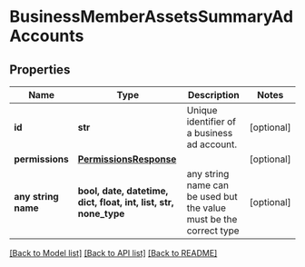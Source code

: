 # BusinessMemberAssetsSummaryAdAccounts


## Properties
Name | Type | Description | Notes
------------ | ------------- | ------------- | -------------
**id** | **str** | Unique identifier of a business ad account. | [optional] 
**permissions** | [**PermissionsResponse**](PermissionsResponse.md) |  | [optional] 
**any string name** | **bool, date, datetime, dict, float, int, list, str, none_type** | any string name can be used but the value must be the correct type | [optional]

[[Back to Model list]](../README.md#documentation-for-models) [[Back to API list]](../README.md#documentation-for-api-endpoints) [[Back to README]](../README.md)


